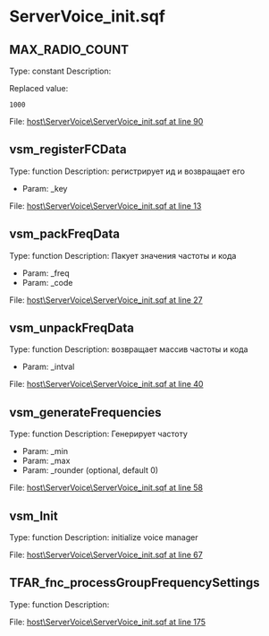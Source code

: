 # ServerVoice_init.sqf

## MAX_RADIO_COUNT

Type: constant
Description: 


Replaced value:
```sqf
1000
```
File: [host\ServerVoice\ServerVoice_init.sqf at line 90](../../../Src/host/ServerVoice/ServerVoice_init.sqf#L90)
## vsm_registerFCData

Type: function
Description: регистрирует ид и возвращает его
- Param: _key

File: [host\ServerVoice\ServerVoice_init.sqf at line 13](../../../Src/host/ServerVoice/ServerVoice_init.sqf#L13)
## vsm_packFreqData

Type: function
Description: Пакует значения частоты и кода
- Param: _freq
- Param: _code

File: [host\ServerVoice\ServerVoice_init.sqf at line 27](../../../Src/host/ServerVoice/ServerVoice_init.sqf#L27)
## vsm_unpackFreqData

Type: function
Description: возвращает массив частоты и кода
- Param: _intval

File: [host\ServerVoice\ServerVoice_init.sqf at line 40](../../../Src/host/ServerVoice/ServerVoice_init.sqf#L40)
## vsm_generateFrequencies

Type: function
Description: Генерирует частоту
- Param: _min
- Param: _max
- Param: _rounder (optional, default 0)

File: [host\ServerVoice\ServerVoice_init.sqf at line 58](../../../Src/host/ServerVoice/ServerVoice_init.sqf#L58)
## vsm_Init

Type: function
Description: initialize voice manager


File: [host\ServerVoice\ServerVoice_init.sqf at line 67](../../../Src/host/ServerVoice/ServerVoice_init.sqf#L67)
## TFAR_fnc_processGroupFrequencySettings

Type: function
Description: 


File: [host\ServerVoice\ServerVoice_init.sqf at line 175](../../../Src/host/ServerVoice/ServerVoice_init.sqf#L175)
